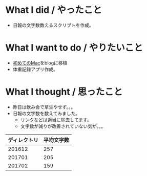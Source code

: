 # What I did / やったこと
- 日報の文字数数えるスクリプトを作成。

# What I want to do / やりたいこと
- [初めてのMac](https://slideck.io/github.com/yamap55/Slide/20170113/first_mac.md#/)をblogに移植
- 体重記録アプリ作成。

# What I thought / 思ったこと
- 昨日は飲み会で草生やせず。。。
- 日報の文字数を数えてみました。
  - リンクなどは適当に除去してます。
  - 文字数が減りが改善されていない気が。。。

| ディレクトリ | 平均文字数 |
|---|---|
| 201612 | 257 |
| 201701 | 205 |
| 201702 | 159 |
